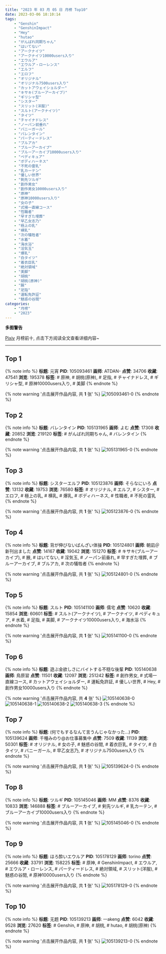```yaml
---
title: "2023 年 03 月 05 日 月榜 Top10"
date: 2023-03-06 18:10:14
tags:
    - "Genshin"
    - "GenshinImpact"
    - "Hey"
    - "hutao"
    - "がんばれ同期ちゃん"
    - "はいてない"
    - "アークナイツ"
    - "アークナイツ10000users入り"
    - "エウルア"
    - "エウルア・ローレンス"
    - "エルフ"
    - "エロフ"
    - "オリジナル"
    - "オリジナル7500users入り"
    - "カットアウェイショルダー"
    - "キサキ(ブルーアーカイブ)"
    - "ギリシャ型"
    - "シスター"
    - "スリット(洋服)"
    - "スルト(アークナイツ)"
    - "タイツ"
    - "チャイナドレス"
    - "ノーパン前垂れ"
    - "バニーガール"
    - "バレンタイン"
    - "パーティードレス"
    - "ブルアカ"
    - "ブルーアーカイブ"
    - "ブルーアーカイブ10000users入り"
    - "ペディキュア"
    - "ボディハーネス"
    - "不死の霊乳"
    - "乳カーテン"
    - "優しい世界"
    - "剣先ツルギ"
    - "創作男女"
    - "創作男女10000users入り"
    - "原神"
    - "原神10000users入り"
    - "女の子"
    - "式場一直線コース"
    - "性職者"
    - "早すぎた埋葬"
    - "早乙女志乃"
    - "極上の乳"
    - "横乳"
    - "次の犠牲者"
    - "水着"
    - "海水浴"
    - "淫気玉"
    - "爆乳"
    - "白タイツ"
    - "着衣巨乳"
    - "絶対領域"
    - "美脚"
    - "胡桃"
    - "胡桃(原神)"
    - "腋"
    - "足指"
    - "運転免許証"
    - "魅惑の谷間"
categories:
    - "月榜"
    - "2023"
---
```


<i class="fa fa-triangle-exclamation"></i>**多图警告**<i class="fa fa-triangle-exclamation"></i>

[Pixiv](https://www.pixiv.net/) 月榜前十, 点击下方阅读全文查看详细内容~

<!-- more -->

---

## Top 1

{% note info %}
**标题**: 元宵
**PID**: 105093461 **画师**: ATDAN-
**点赞**: 34706 **收藏**: 47541 **浏览**: 195378
**标签**: # 原神, # 胡桃(原神), # 足指, # チャイナドレス, # ギリシャ型, # 原神10000users入り, # 美脚
{% endnote %}

{% note warning '点击展开作品内容, 共 **1** 张' %}
![105093461-0](https://i.pixiv.re/img-original/img/2023/02/05/01/25/29/105093461_p0.jpg)
{% endnote %}

## Top 2

{% note info %}
**标题**: バレンタイン
**PID**: 105131965 **画师**: よむ
**点赞**: 17308 **收藏**: 20852 **浏览**: 219120
**标签**: # がんばれ同期ちゃん, # バレンタイン
{% endnote %}

{% note warning '点击展开作品内容, 共 **1** 张' %}
![105131965-0](https://i.pixiv.re/img-original/img/2023/02/06/08/10/36/105131965_p0.png)
{% endnote %}

## Top 3

{% note info %}
**标题**: シスターエルフ
**PID**: 105123876 **画师**: そらなにいろ
**点赞**: 13132 **收藏**: 19753 **浏览**: 76580
**标签**: # オリジナル, # エルフ, # シスター, # エロフ, # 極上の乳, # 横乳, # 爆乳, # ボディハーネス, # 性職者, # 不死の霊乳
{% endnote %}

{% note warning '点击展开作品内容, 共 **1** 张' %}
![105123876-0](https://i.pixiv.re/img-original/img/2023/02/06/00/00/15/105123876_p0.png)
{% endnote %}

## Top 4

{% note info %}
**标题**: 背が伸びないばんざい体操
**PID**: 105124801 **画师**: 朝凪＠新刊出ました
**点赞**: 14167 **收藏**: 19042 **浏览**: 151270
**标签**: # キサキ(ブルーアーカイブ), # 腋, # はいてない, # 淫気玉, # ノーパン前垂れ, # 早すぎた埋葬, # ブルーアーカイブ, # ブルアカ, # 次の犠牲者
{% endnote %}

{% note warning '点击展开作品内容, 共 **1** 张' %}
![105124801-0](https://i.pixiv.re/img-original/img/2023/02/06/00/18/04/105124801_p0.jpg)
{% endnote %}

## Top 5

{% note info %}
**标题**: スルト
**PID**: 105141100 **画师**: 儒宅
**点赞**: 10620 **收藏**: 15854 **浏览**: 60601
**标签**: # スルト(アークナイツ), # アークナイツ, # ペディキュア, # 水着, # 足指, # 美脚, # アークナイツ10000users入り, # 海水浴
{% endnote %}

{% note warning '点击展开作品内容, 共 **1** 张' %}
![105141100-0](https://i.pixiv.re/img-original/img/2023/02/06/18/22/47/105141100_p0.jpg)
{% endnote %}

## Top 6

{% note info %}
**标题**: 遊ぶ金欲しさにバイトする不穏な後輩
**PID**: 105140638 **画师**: 鳥原習
**点赞**: 11501 **收藏**: 12097 **浏览**: 251242
**标签**: # 創作男女, # 式場一直線コース, # カットアウェイショルダー, # 運転免許証, # 優しい世界, # Hey, # 創作男女10000users入り
{% endnote %}

{% note warning '点击展开作品内容, 共 **4** 张' %}
![105140638-0](https://i.pixiv.re/img-original/img/2023/02/06/18/00/31/105140638_p0.jpg)
![105140638-1](https://i.pixiv.re/img-original/img/2023/02/06/18/00/31/105140638_p1.jpg)
![105140638-2](https://i.pixiv.re/img-original/img/2023/02/06/18/00/31/105140638_p2.jpg)
![105140638-3](https://i.pixiv.re/img-original/img/2023/02/06/18/00/31/105140638_p3.jpg)
{% endnote %}

## Top 7

{% note info %}
**标题**: (何でもするなんて言うんじゃなかった…)
**PID**: 105139624 **画师**: 千種みのり@お仕事募集中
**点赞**: 7509 **收藏**: 11139 **浏览**: 50301
**标签**: # オリジナル, # 女の子, # 魅惑の谷間, # 着衣巨乳, # タイツ, # 白タイツ, # バニーガール, # 早乙女志乃, # オリジナル7500users入り
{% endnote %}

{% note warning '点击展开作品内容, 共 **1** 张' %}
![105139624-0](https://i.pixiv.re/img-original/img/2023/02/06/17/10/46/105139624_p0.jpg)
{% endnote %}

## Top 8

{% note info %}
**标题**: ツルギ
**PID**: 105145046 **画师**: MM
**点赞**: 8376 **收藏**: 10833 **浏览**: 146888
**标签**: # ブルーアーカイブ, # 剣先ツルギ, # 乳カーテン, # ブルーアーカイブ10000users入り
{% endnote %}

{% note warning '点击展开作品内容, 共 **1** 张' %}
![105145046-0](https://i.pixiv.re/img-original/img/2023/02/06/20/55/07/105145046_p0.png)
{% endnote %}

## Top 9

{% note info %}
**标题**: ほろ酔いエウルア
**PID**: 105178129 **画师**: torino
**点赞**: 25666 **收藏**: 33791 **浏览**: 158225
**标签**: # 原神, # GenshinImpact, # エウルア, # エウルア・ローレンス, # パーティードレス, # 絶対領域, # スリット(洋服), # 魅惑の谷間, # 原神10000users入り
{% endnote %}

{% note warning '点击展开作品内容, 共 **1** 张' %}
![105178129-0](https://i.pixiv.re/img-original/img/2023/02/08/00/00/29/105178129_p0.jpg)
{% endnote %}

## Top 10

{% note info %}
**标题**: 无题
**PID**: 105139213 **画师**: 一akeng
**点赞**: 6042 **收藏**: 9528 **浏览**: 27620
**标签**: # Genshin, # 原神, # 胡桃, # hutao, # 胡桃(原神)
{% endnote %}

{% note warning '点击展开作品内容, 共 **1** 张' %}
![105139213-0](https://i.pixiv.re/img-original/img/2023/02/06/16/49/43/105139213_p0.jpg)
{% endnote %}

